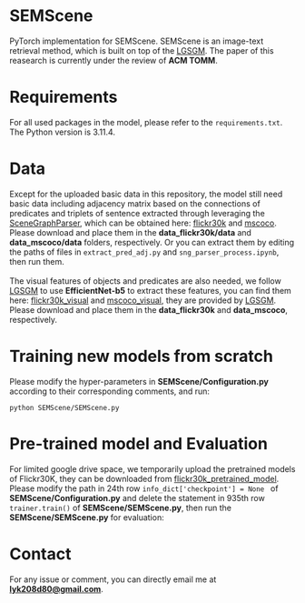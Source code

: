 # SEMScene
PyTorch implementation for SEMScene. SEMScene is an image-text retrieval method, which is built on top of the [LGSGM](https://github.com/m2man/LGSGM). The paper of this reasearch is currently under the review of **ACM TOMM**.
# Requirements
For all used packages in the model, please refer to the ```requirements.txt```. The Python version is 3.11.4.
# Data 
Except for the uploaded basic data in this repository, the model still need basic data including adjacency matrix based on the connections of predicates and triplets of sentence extracted through leveraging the [SceneGraphParser](https://github.com/vacancy/SceneGraphParser), which can be obtained here: [flickr30k](https://drive.google.com/drive/folders/1W02ub0UtV6wE41v59qa9pfxArKGIMtvv?usp=drive_link) and [mscoco](https://drive.google.com/drive/folders/1c0NpqlR0PypWO2JT3FnRrvKDfZa5M0Wm?usp=drive_link). Please download and place them in the **data_flickr30k/data** and **data_mscoco/data** folders, respectively. Or you can extract them by editing the paths of files in ```extract_pred_adj.py``` and ```sng_parser_process.ipynb```, then run them. <br/><br/>
The visual features of objects and predicates are also needed, we follow [LGSGM](https://github.com/m2man/LGSGM) to use **EfficientNet-b5** to extract these features, you can find them here: [flickr30k_visual](https://drive.google.com/drive/folders/1IvlmTZ9wUpOVIr9MzPgWZB5aYTaTD0jn) and [mscoco_visual](https://drive.google.com/drive/folders/1Q1Msy6kV0pzZ7uxrDjDQW34Ta9CucI4i), they are provided by [LGSGM](https://github.com/m2man/LGSGM). Please download and place them in the **data_flickr30k** and **data_mscoco**, respectively.
# Training new models from scratch
Please modify the hyper-parameters in **SEMScene/Configuration.py** according to their corresponding comments, and run:
```
python SEMScene/SEMScene.py
```
# Pre-trained model and Evaluation
For limited google drive space, we temporarily upload the pretrained models of Flickr30K, they can be downloaded from [flickr30k_pretrained_model](https://drive.google.com/drive/folders/1weVZduxLwtRn5Q6TBi3n6dBwN9AiUQao?usp=drive_link). Please modify the path in 24th row ```info_dict['checkpoint'] = None ``` of **SEMScene/Configuration.py** and delete the statement in 935th row ```trainer.train()``` of **SEMScene/SEMScene.py**, then run the **SEMScene/SEMScene.py** for evaluation:
# Contact
For any issue or comment, you can directly email me at **lyk208d80@gmail.com**.

